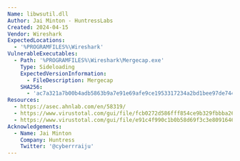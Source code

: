 ```yaml
---
Name: libwsutil.dll
Author: Jai Minton - HuntressLabs
Created: 2024-04-15
Vendor: Wireshark
ExpectedLocations:
  - '%PROGRAMFILES%\Wireshark'
VulnerableExecutables:
  - Path: '%PROGRAMFILES%\Wireshark\Mergecap.exe'
    Type: Sideloading
    ExpectedVersionInformation:
      - FileDescription: Mergecap
    SHA256:
      - 'ac7a321a7b00b4adb5863b9a7e91e69afe9ce1953317234a2bd1bee97de744da'
Resources:
  - https://asec.ahnlab.com/en/58319/
  - https://www.virustotal.com/gui/file/fcb0272d586fff854ce9b329fbbba26902984a112a1afe96a149dbb2011ad289
  - https://www.virustotal.com/gui/file/e91c4f990c1b0b58d69f3c3e80916463e5cc87011fd418d610c5264f7d5ecc9b
Acknowledgements:
  - Name: Jai Minton
    Company: Huntress
    Twitter: '@cyberrraiju'
---
```


